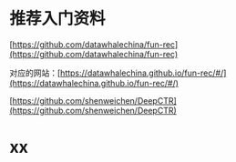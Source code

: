 
# 推荐入门资料

[https://github.com/datawhalechina/fun-rec](https://github.com/datawhalechina/fun-rec)

对应的网站：[https://datawhalechina.github.io/fun-rec/#/](https://datawhalechina.github.io/fun-rec/#/)

[https://github.com/shenweichen/DeepCTR](https://github.com/shenweichen/DeepCTR)


# xx

